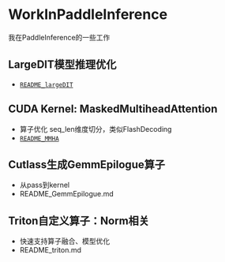 # WorkInPaddleInference
我在PaddleInference的一些工作

## LargeDIT模型推理优化
- [`README_largeDIT`](./LargeDIT/README_largeDIT.md)

## CUDA Kernel: MaskedMultiheadAttention
- 算子优化 seq_len维度切分，类似FlashDecoding
- [`README_MMHA`](./MaskedMultiheadAttention/README_MMHA.md)

## Cutlass生成GemmEpilogue算子
- 从pass到kernel
- README_GemmEpilogue.md

## Triton自定义算子：Norm相关
- 快速支持算子融合、模型优化
- README_triton.md

